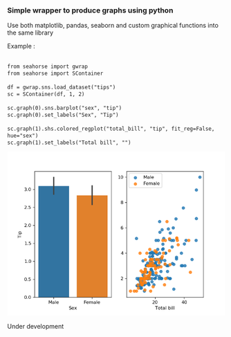 ### Simple wrapper to produce graphs using python

Use both matplotlib, pandas, seaborn and custom graphical functions into the same library

Example :

```python3

from seahorse import gwrap
from seahorse import SContainer

df = gwrap.sns.load_dataset("tips")
sc = SContainer(df, 1, 2)

sc.graph(0).sns.barplot("sex", "tip")
sc.graph(0).set_labels("Sex", "Tip")

sc.graph(1).shs.colored_regplot("total_bill", "tip", fit_reg=False, hue="sex")
sc.graph(1).set_labels("Total bill", "")
```

![Example image](https://github.com/jsgounot/Seahorse/blob/master/example.png)

Under development